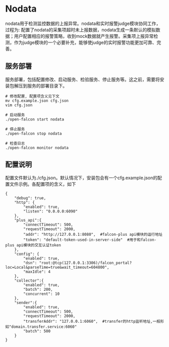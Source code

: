<!-- toc -->

# Nodata

nodata用于检测监控数据的上报异常。nodata和实时报警judge模块协同工作，过程为: 配置了nodata的采集项超时未上报数据，nodata生成一条默认的模拟数据；用户配置相应的报警策略，收到mock数据就产生报警。采集项上报异常检测，作为judge模块的一个必要补充，能够使judge的实时报警功能更加可靠、完善。

## 服务部署
服务部署，包括配置修改、启动服务、检验服务、停止服务等。这之前，需要将安装包解压到服务的部署目录下。

```
# 修改配置, 配置项含义见下文
mv cfg.example.json cfg.json
vim cfg.json

# 启动服务
./open-falcon start nodata

# 停止服务
./open-falcon stop nodata

# 检查日志
./open-falcon monitor nodata

```

## 配置说明
配置文件默认为./cfg.json。默认情况下，安装包会有一个cfg.example.json的配置文件示例。各配置项的含义，如下

```
{
    "debug": true,
    "http": {
        "enabled": true,
        "listen": "0.0.0.0:6090"
    },
    "plus_api":{
        "connectTimeout": 500,
        "requestTimeout": 2000,
        "addr": "http://127.0.0.1:8080",  #falcon-plus api模块的运行地址
        "token": "default-token-used-in-server-side"  #用于和falcon-plus api模块的交互认证token
    },
    "config": {
        "enabled": true,
        "dsn": "root:@tcp(127.0.0.1:3306)/falcon_portal?loc=Local&parseTime=true&wait_timeout=604800",
        "maxIdle": 4
    },
    "collector":{
        "enabled": true,
        "batch": 200,
        "concurrent": 10
    },
    "sender":{
        "enabled": true,
        "connectTimeout": 500,
        "requestTimeout": 2000,
        "transferAddr": "127.0.0.1:6060",  #transfer的http监听地址,一般形如"domain.transfer.service:6060"
        "batch": 500
    }
}
       
```
